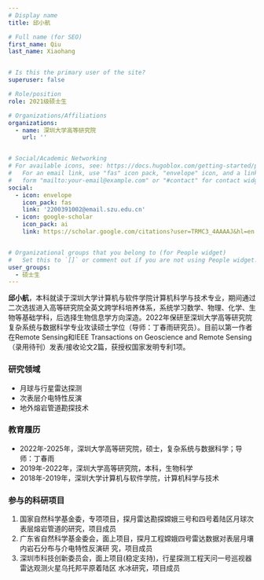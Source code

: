 ```yaml
---
# Display name
title: 邱小航

# Full name (for SEO)
first_name: Qiu
last_name: Xiaohang


# Is this the primary user of the site?
superuser: false

# Role/position
role: 2021级硕士生

# Organizations/Affiliations
organizations:
  - name: 深圳大学高等研究院
    url: ''


# Social/Academic Networking
# For available icons, see: https://docs.hugoblox.com/getting-started/page-builder/#icons
#   For an email link, use "fas" icon pack, "envelope" icon, and a link in the
#   form "mailto:your-email@example.com" or "#contact" for contact widget.
social:
  - icon: envelope
    icon_pack: fas
    link: '2200391002@email.szu.edu.cn'
  - icon: google-scholar
    icon_pack: ai
    link: https://scholar.google.com/citations?user=TRMC3_4AAAAJ&hl=en


# Organizational groups that you belong to (for People widget)
#   Set this to `[]` or comment out if you are not using People widget.
user_groups:
  - 硕士生
---
```


**邱小航**，本科就读于深圳大学计算机与软件学院计算机科学与技术专业，期间通过二次选拔进入高等研究院全英文跨学科培养体系，系统学习数学、物理、化学、生物等基础学科，后选择生物信息学方向深造。2022年保研至深圳大学高等研究院复杂系统与数据科学专业攻读硕士学位（导师：丁春雨研究员）。目前以第一作者在Remote Sensing和IEEE Transactions on Geoscience and Remote Sensing（录用待刊）发表/接收论文2篇，获授权国家发明专利1项。

### 研究领域
- 月球与行星雷达探测
- 次表层介电特性反演
- 地外熔岩管道勘探技术

### 教育履历
- 2022年-2025年，深圳大学高等研究院，硕士，复杂系统与数据科学；导师：丁春雨
- 2019年-2022年，深圳大学高等研究院，本科，生物科学
- 2018年-2019年，深圳大学计算机与软件学院，计算机科学与技术

### 参与的科研项目
1. 国家自然科学基金委，专项项目，探月雷达勘探嫦娥三号和四号着陆区月球次表层熔岩管道的研究，项目成员
2. 广东省自然科学基金委会，面上项目，探月工程嫦娥四号雷达数据对表层月壤内岩石分布与介电特性反演研
究，项目成员
3. 深圳市科技创新委员会，面上项目(稳定支持)，行星探测工程天问一号巡视器雷达观测火星乌托邦平原着陆区
水冰研究，项目成员